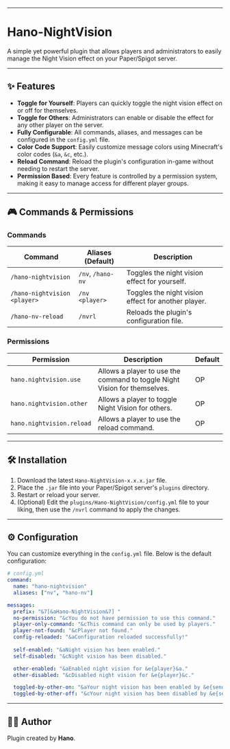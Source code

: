 
-----

# Hano-NightVision

A simple yet powerful plugin that allows players and administrators to easily manage the Night Vision effect on your Paper/Spigot server.

-----

## ✨ Features

  * **Toggle for Yourself**: Players can quickly toggle the night vision effect on or off for themselves.
  * **Toggle for Others**: Administrators can enable or disable the effect for any other player on the server.
  * **Fully Configurable**: All commands, aliases, and messages can be configured in the `config.yml` file.
  * **Color Code Support**: Easily customize message colors using Minecraft's color codes (`&a`, `&c`, etc.).
  * **Reload Command**: Reload the plugin's configuration in-game without needing to restart the server.
  * **Permission Based**: Every feature is controlled by a permission system, making it easy to manage access for different player groups.

-----

## 🎮 Commands & Permissions

### Commands

| Command | Aliases (Default) | Description |
| --- | --- | --- |
| `/hano-nightvision` | `/nv`, `/hano-nv` | Toggles the night vision effect for yourself. |
| `/hano-nightvision <player>` | `/nv <player>` | Toggles the night vision effect for another player. |
| `/hano-nv-reload` | `/nvrl` | Reloads the plugin's configuration file. |

### Permissions

| Permission | Description | Default |
| --- | --- | --- |
| `hano.nightvision.use` | Allows a player to use the command to toggle Night Vision for themselves. | OP |
| `hano.nightvision.other` | Allows a player to toggle Night Vision for others. | OP |
| `hano.nightvision.reload` | Allows a player to use the reload command. | OP |

-----

## 🛠️ Installation

1.  Download the latest `Hano-NightVision-x.x.x.jar` file.
2.  Place the `.jar` file into your Paper/Spigot server's `plugins` directory.
3.  Restart or reload your server.
4.  (Optional) Edit the `plugins/Hano-NightVision/config.yml` file to your liking, then use the `/nvrl` command to apply the changes.

-----

## ⚙️ Configuration

You can customize everything in the `config.yml` file. Below is the default configuration:

```yaml
# config.yml
command:
  name: "hano-nightvision"
  aliases: ["nv", "hano-nv"]

messages:
  prefix: "&7[&aHano-NightVision&7] "
  no-permission: "&cYou do not have permission to use this command."
  player-only-command: "&cThis command can only be used by players."
  player-not-found: "&cPlayer not found."
  config-reloaded: "&aConfiguration reloaded successfully!"
  
  self-enabled: "&aNight vision has been enabled."
  self-disabled: "&cNight vision has been disabled."

  other-enabled: "&aEnabled night vision for &e{player}&a."
  other-disabled: "&cDisabled night vision for &e{player}&c."

  toggled-by-other-on: "&aYour night vision has been enabled by &e{sender}&a."
  toggled-by-other-off: "&cYour night vision has been disabled by &e{sender}&c."
```

-----

## 🧑‍💻 Author

Plugin created by **Hano**.
